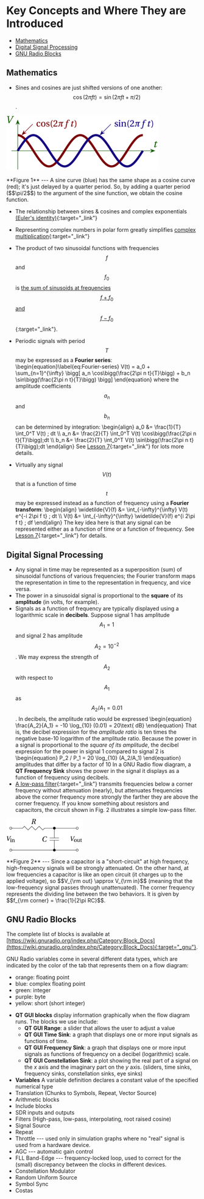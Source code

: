 # Key Concepts and Where They are Introduced

+ [Mathematics](#mathematics)
+ [Digital Signal Processing](#digital-signal-processing)
+ [GNU Radio Blocks](#gnu-radio-blocks)

## Mathematics

+ Sines and cosines are just shifted versions of one another: $$\cos(2\pi ft) = \sin(2 \pi ft + \pi/2)$$.
<p class='center' markdown='0'>
  <img src='figs/phases.png' alt='phases' style='width: 400px;'>
</p>

<p class='icap' markdown='1'>
**Figure 1** --- A sine curve (blue) has the same shape as a cosine curve (red); it's just delayed by a quarter period. So, by adding a quarter period ($$\pi/2$$) to the argument of the sine function, we obtain the cosine function.
</p>

+ The relationship between sines & cosines and complex exponentials [(Euler's identity)](lesson03a.md){:target="_link"}
+ Representing complex numbers in polar form greatly simplifies [complex multiplication](lesson03a#multiplying-complex-numbers-in-polar-form){:target="_link"}
+ The product of two sinusoidal functions with frequencies $$f$$ and $$f_0$$ is [the sum of sinusoids at frequencies $$f+f_0$$ and $$f-f_0$$](lesson03b.md){:target="_link"}.

+ Periodic signals with period $$T$$ may be expressed as a **Fourier series**:
\begin{equation}\label{eq:Fourier-series}
  V(t) = a_0 + \sum_{n=1}^{\infty} \bigg[ a_n \cos\bigg(\frac{2\pi n t}{T}\bigg) + b_n \sin\bigg(\frac{2\pi n t}{T}\bigg) \bigg]
\end{equation}
where the amplitude coefficients $$a_n$$ and $$b_n$$ can be determined by integration:
\begin{align}
  a_0 &= \frac{1}{T} \int_0^T V(t) \; dt \\\\  a_n &= \frac{2}{T} \int_0^T V(t) 
  \cos\bigg(\frac{2\pi n t}{T}\bigg)\;dt \\\\ b_n &= \frac{2}{T} \int_0^T V(t)
  \sin\bigg(\frac{2\pi n t}{T}\bigg)\;dt
\end{align}
See [Lesson 7](lesson07){:target="_link"} for lots more details.

+ Virtually any signal $$V(t)$$ that is a function of time $$t$$ may be expressed instead as a function of frequency using a **Fourier transform**:
\begin{align}
  \widetilde{V}(f) &= \int_{-\infty}^{\infty} V(t) e^{-i 2\pi f t}
   \; dt \\\\ V(t) &= \int_{-\infty}^{\infty} \widetilde{V}(f) e^{i 2\pi f t} \; df
\end{align}
The key idea here is that any signal can be represented either as a function of time or a function of frequency. See [Lesson 7](lesson07){:target="_link"} for details.

## Digital Signal Processing

+ Any signal in time may be represented as a superposition (sum) of sinusoidal functions of various frequencies; the Fourier transform maps the representation in time to the representation in frequency, and vice versa.
+ The power in a sinusoidal signal is proportional to the **square** of its **amplitude** (in volts, for example).
+ Signals as a function of frequency are typically displayed using a logarithmic scale in **decibels**. Suppose signal 1 has amplitude $$A_1 = 1$$ and signal 2 has amplitude $$A_2 = 10^{-2}$$. We may express the strength of $$A_2$$ with respect to $$A_1$$ as $$A_2/A_1 = 0.01$$. In decibels, the amplitude ratio would be expressed
\begin{equation}
    \frac{A_2}{A_1} = -10 \log_{10} (0.01) = 20\text{ dB}
\end{equation}
That is, the decibel expression for the *amplitude ratio* is ten times the negative base-10 logarithm of the amplitude ratio. Because the power in a signal is proportional to the *square of its amplitude*, the decibel expression for the power in signal 1 compared to signal 2 is
\begin{equation}
  P_2 / P_1 = 20 \log_{10} (A_2/A_1)
\end{equation}
amplitudes that differ by a factor of 10 In a GNU Radio flow diagram, a **QT Frequency Sink** shows the power in the signal it displays as a function of frequency using decibels.
+ [A low-pass filter](lesson03b#low-pass){:target="_link"} transmits frequencies below a corner frequency without attenuation (nearly), but attenuates frequencies above the corner frequency more strongly the farther they are above the corner frequency. If you know something about resistors and capacitors, the circuit shown in Fig. 2 illustrates a simple low-pass filter.

<p class='center' markdown='0'>
  <img src='figs/low-pass-circuit.png' alt='low-pass circuit' style='width: 200px;'>
</p>

<p class='icap' markdown='1'>
**Figure 2** --- Since a capacitor is a "short-circuit" at high frequency, high-frequency signals will be strongly attenuated. On the other hand, at low frequencies a capacitor is like an open circuit (it charges up to the applied voltage), so $$V_{\rm out} \approx V_{\rm in}$$ (meaning that the low-frequency signal passes through unattenuated). The corner frequency represents the dividing line between the two behaviors. It is given by $$f_{\rm corner} = \frac{1}{2\pi RC}$$.
</p>


## GNU Radio Blocks

The complete list of blocks is available at [https://wiki.gnuradio.org/index.php/Category:Block_Docs](https://wiki.gnuradio.org/index.php/Category:Block_Docs){:target="_gnu"}.

GNU Radio variables come in several different data types, which are indicated by the color of the tab that represents them on a flow diagram:

  - orange: floating point
  - blue: complex floating point
  - green: integer
  - purple: byte
  - yellow: short (short integer)

+ **QT GUI blocks** display information graphically when the flow diagram runs. The blocks we use include:
   - **QT GUI Range**: a slider that allows the user to adjust a value
   - **QT GUI Time Sink**: a graph that displays one or more input signals as functions of time.
   - **QT GUI Frequency Sink**: a graph that displays one or more input signals as functions of frequency on a decibel (logarithmic) scale.
   - **QT GUI Constellation Sink**: a plot showing the real part of a signal on the <em>x</em> axis and the imaginary part on the <em>y</em> axis.
    (sliders, time sinks, frequency sinks, constellation sinks, eye sinks)
+ **Variables** A variable definition declares a constant value of the specified numerical type
+ Translation (Chunks to Symbols, Repeat, Vector Source)
+ Arithmetic blocks
+ Include blocks
+ SDR inputs and outputs
+ Filters (High-pass, low-pass, interpolating, root raised cosine)
+ Signal Source
+ Repeat
+ Throttle --- used only in simulation graphs where no "real" signal is used from a hardware device.
+ AGC --- automatic gain control
+ FLL Band-Edge --- frequency-locked loop, used to correct for the (small) discrepancy between the clocks in different devices.
+ Constellation Modulator
+ Random Uniform Source
+ Symbol Sync
+ Costas
